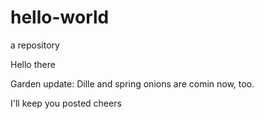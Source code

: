 # hello-world
a repository

Hello there

Garden update: Dille and spring onions are comin now, too.

I'll keep you posted
cheers
